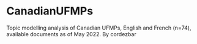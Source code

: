 # CanadianUFMPs
Topic modelling analysis of Canadian UFMPs, English and French (n=74), available documents as of May 2022. By cordezbar
